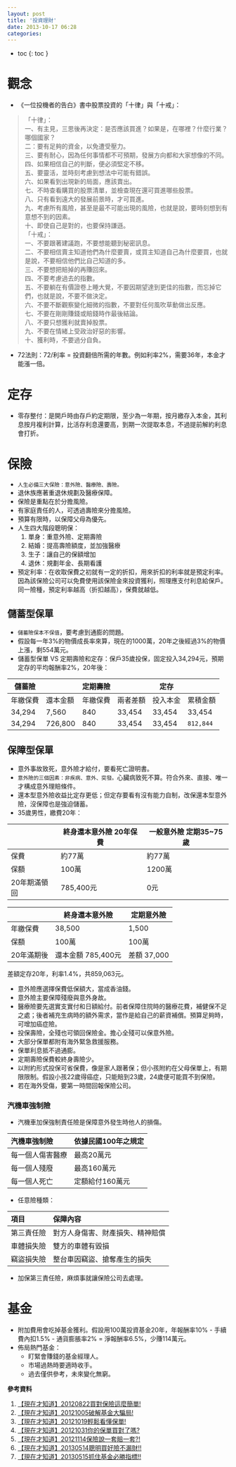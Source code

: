```yaml
---
layout: post
title: '投資理財'
date: 2013-10-17 06:28
categories: 
---
```

- toc
{: toc }

# 觀念
- 《一位投機者的告白》書中股票投資的「十律」與「十戒」：
> 「十律」：<br>
> 一、有主見，三思後再決定：是否應該買進？如果是，在哪裡？什麼行業？哪個國家？<br>
> 二：要有足夠的資金，以免遭受壓力。<br>
> 三、要有耐心，因為任何事情都不可預期，發展方向都和大家想像的不同。<br>
> 四、如果相信自己的判斷，便必須堅定不移。<br>
> 五、要靈活，並時刻考慮到想法中可能有錯誤。<br>
> 六、如果看到出現新的局面，應該賣出。<br>
> 七、不時查看購買的股票清單，並檢查現在還可買進哪些股票。<br>
> 八、只有看到遠大的發展前景時，才可買進。<br>
> 九、考慮所有風險，甚至是最不可能出現的風險，也就是說，要時刻想到有意想不到的因素。<br>
> 十、即使自己是對的，也要保持謙遜。<br>
> 「十戒」：<br>
> 一、不要跟著建議跑，不要想能聽到秘密訊息。<br>
> 二、不要相信賣主知道他們為什麼要賣，或買主知道自己為什麼要買，也就是說，不要相信他們比自己知道的多。<br>
> 三、不要想把賠掉的再賺回來。<br>
> 四、不要考慮過去的指數。<br>
> 五、不要躺在有價證卷上睡大覺，不要因期望達到更佳的指數，而忘掉它們，也就是說，不要不做決定。<br>
> 六、不要不斷觀察變化細微的指數，不要對任何風吹草動做出反應。<br>
> 七、不要在剛剛賺錢或賠錢時作最後結論。<br>
> 八、不要只想獲利就賣掉股票。<br>
> 九、不要在情緒上受政治好惡的影響。<br>
> 十、獲利時，不要過分自負。<br>

- 72法則：72/利率 = 投資翻倍所需的年數。例如利率2%，需要36年，本金才能漲一倍。

# 定存
- 零存整付：是開戶時由存戶約定期限，至少為一年期，按月繳存入本金，其利息按月複利計算，比活存利息還要高，到期一次提取本息，不過提前解約利息會打折。

# 保險
- `人生必備三大保險：意外險、醫療險、壽險。`
- 退休族應著重退休規劃及醫療保障。
- 保險是重點在於分擔風險。
- 有家庭責任的人，可透過壽險來分擔風險。
- 預算有限時，以保障父母為優先。
- 人生四大階段聰明保：
  1. 單身：重意外險、定期壽險
  2. 結婚：提高壽險額度，並加強醫療
  3. 生子：讓自己的保額增加
  4. 退休：規劃年金、長期看護
- 預定利率：在收取保費之初就有一定的折扣，用來折扣的利率就是預定利率。因為該保險公司可以免費使用該保險金來投資獲利，照理應支付利息給保戶。同一險種，預定利率越高（折扣越高），保費就越低。

## 儲蓄型保單
- `儲蓄險保本不保值`，要考慮到通膨的問題。
- 假設每一年3%的物價成長率來算，現在的1000萬，20年之後經過3%的物價上漲，剩554萬元。
- 儲蓄型保單 VS 定期壽險和定存：保戶35歲投保，固定投入34,294元，預期定存的平均報酬率2%，20年後：

| 儲蓄險   |          | 定期壽險 |          | 定存     |            |
| -------- | -------- | -------- | -------- | -------- | ---------- |
| 年繳保費 | 還本金額 | 年繳保費 | 兩者差額 | 投入本金 | 累積金額   |
| 34,294   | 7,560    | 840      | 33,454   | 33,454   | 33,454     |
| 34,294   | 726,800  | 840      | 33,454   | 33,454   | `812,844`  |

## 保障型保單
- 意外事故致死，意外險才給付，要看死亡證明書。
- `意外險的三個因素：非疾病、意外、突發。`心臟病致死不算。符合外來、直接、唯一才構成意外理賠條件。
- 還本型意外險收益比定存更低；但定存要看有沒有能力自制，改保還本型意外險，沒保障也是強迫儲蓄。
- 35歲男性，繳費20年：

|              | 終身還本意外險 20年保費 | 一般意外險 定期35~75歲 |
| ------------ | ----------------------- | ---------------------- |
| 保費         | 約77萬                  | 約77萬                 |
| 保額         | 100萬                   | 1200萬                 |
| 20年期滿領回 | 785,400元               | 0元                    |

|            | 終身還本意外險     | 定期意外險  |
| ---------- | ------------------ | ----------- |
| 年繳保費   | 38,500             | 1,500       |
| 保額       | 100萬              | 100萬       |
| 20年滿期後 | 還本金額 785,400元 | 差額 37,000 |

差額定存20年，利率1.4%，共859,063元。

- 意外險應選擇保費低保額大，當成香油錢。
- 意外險主要保障殘廢與意外身故。
- 醫療險要先選實支實付和日額給付。前者保障住院時的醫療花費，補健保不足之處；後者補充生病時的額外需求，當作是給自己的薪資補償。預算足夠時，可增加癌症險。
- 投保壽險，全殘也可領回保險金。擔心全殘可以保意外險。
- 大部分保單都附有海外緊急救援服務。
- 保單利息抵不過通膨。
- 定期壽險保費較終身壽險少。
- 以附約形式投保可省保費，像是家人跟著保；但小孩附約在父母保單上，有期限限制。假設小孩22歲得癌症，只能賠到23歲，24歲便可能買不到保險。
- 若在海外受傷，要第一時間回報保險公司。

### 汽機車強制險
- 汽機車加保強制責任險是保障意外發生時他人的損傷。

| 汽機車強制險     | 依據民國100年之規定 |
| :--------------- | :------------------ |
| 每一個人傷害醫療 | 最高20萬元          |
| 每一個人殘廢     | 最高160萬元         |
| 每一個人死亡     | 定額給付160萬元     |

- 任意險種類：

| 項目       | 保障內容                         |
| :--------- | :------------------------------- |
| 第三責任險 | 對方人身傷害、財產損失、精神賠償 |
| 車體損失險 | 雙方的車體有毀損                 |
| 竊盜損失險 | 整台車因竊盜、搶奪產生的損失     |

- 加保第三責任險，麻煩事就讓保險公司去處理。

# 基金
- 附加費用會吃掉基金獲利。假設用100萬投資基金20年，年報酬率10% - 手續費內扣1.5% - 通貨膨脹率2% = 淨報酬率6.5%，少賺114萬元。
- 佈局熱門基金：
  - 盯緊會賺錢的基金經理人。
  - 市場過熱時要適時收手。
  - 過去僅供參考，未來變化無窮。

**參考資料**
1. [【現在才知道】20120822買對保險這麼簡單!](https://www.youtube.com/watch?v=ga1al5s8ACU)
2. [【現在才知道】20121005破解基金大騙局!](https://www.youtube.com/watch?v=IyRkdehgMCY)
3. [【現在才知道】20121019輕鬆看懂保單!](https://www.youtube.com/watch?v=Fp4ZMZ6RvZg)
4. [【現在才知道】20121031你的保單買對了嗎?](https://www.youtube.com/watch?v=tXM9yelcoxY)
5. [【現在才知道】20121114保險說一套賠一套?!](https://www.youtube.com/watch?v=zFMyRxLJDTQ)
6. [【現在才知道】20130514聰明買好險不漏財!!](https://www.youtube.com/watch?v=gzIyFBDf8M4)
7. [【現在才知道】20130515抓住基金必勝指標!!](https://www.youtube.com/watch?v=ZGov3o19O5Y)